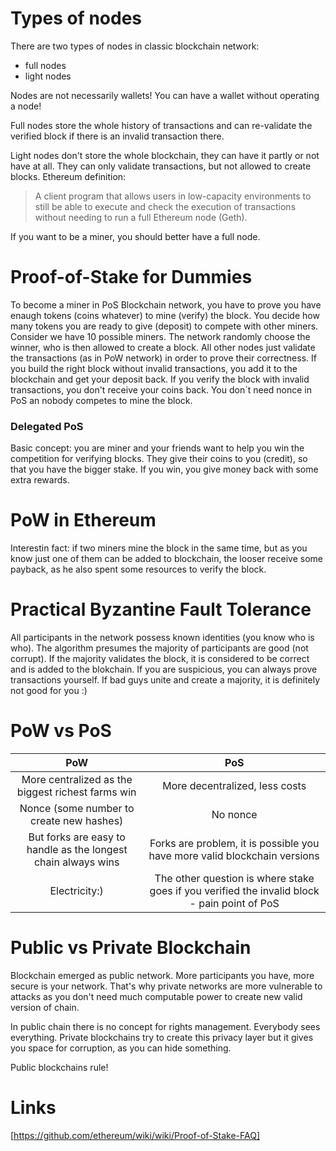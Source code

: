 # Types of nodes
There are two types of nodes in classic blockchain network:
* full nodes
* light nodes

Nodes are not necessarily wallets! You can have a wallet without operating a node!

Full nodes store the whole history of transactions and can re-validate the verified block if there is an invalid transaction there.

Light nodes don't store the whole blockchain, they can have it partly or not have at all. They can only validate transactions, but not allowed to create blocks.
Ethereum definition:
>A client program that allows users in low-capacity environments to still be able to execute and check the execution of transactions without needing to run a full Ethereum node (Geth).

If you want to be a miner, you should better have a full node.

# Proof-of-Stake for Dummies

To become a miner in PoS Blockchain network, you have to prove you have enaugh tokens (coins whatever) to mine (verify) the block. You decide how many tokens you are ready to give (deposit) to compete with other miners. Consider we have 10 possible miners. The network randomly choose the winner, who is then allowed to create a block. All other nodes just validate the transactions (as in PoW network) in order to prove their correctness. If you build the right block without invalid transactions, you add it to the blockchain and get your deposit back. If you verify the block with invalid transactions, you don't receive your coins back. You don´t need nonce in PoS an nobody competes to mine the block. 

###  Delegated PoS
Basic concept: you are miner and your friends want to help you win the competition for verifying blocks. They give their coins to you (credit), so that you have the bigger stake. If you win, you give money back with some extra rewards.

# PoW in Ethereum
Interestin fact: if two miners mine the block in the same time, but as you know just one of them can be added to blockchain, the looser receive some payback, as he also spent some resources to verify the block. 

# Practical Byzantine Fault Tolerance 
All participants in the network possess known identities (you know who is who). The algorithm presumes the majority of participants are good (not corrupt). If the majority validates the block, it is considered to be correct and is added to the blokchain. If you are suspicious, you can always prove transactions yourself. If bad guys unite and create a majority, it is definitely not good for you :)

# PoW vs PoS

| PoW        | PoS           |
| :-------------: |:-------------:|
| More centralized as the biggest richest farms win      | More decentralized, less costs |
| Nonce (some number to create new hashes)      | No nonce      |
| But forks are easy to handle as the longest chain always wins | Forks are problem, it is possible you have more valid blockchain versions      |
| Electricity:)       | The other question is where stake goes if you verified the invalid block - pain point of PoS     |

# Public vs Private Blockchain
Blockchain emerged as public network. More participants you have, more secure is your network. That's why private networks are more vulnerable to attacks as you don't need much computable power to create new valid version of chain.

In public chain there is no concept for rights management. Everybody sees everything. Private blockchains try to create this privacy layer but it gives you space for corruption, as you can hide something.

Public blockchains rule!

# Links
[https://github.com/ethereum/wiki/wiki/Proof-of-Stake-FAQ]
